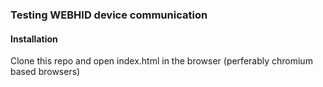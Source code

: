 ### Testing WEBHID device communication

#### Installation

Clone this repo and open index.html in the browser (perferably chromium based browsers)


